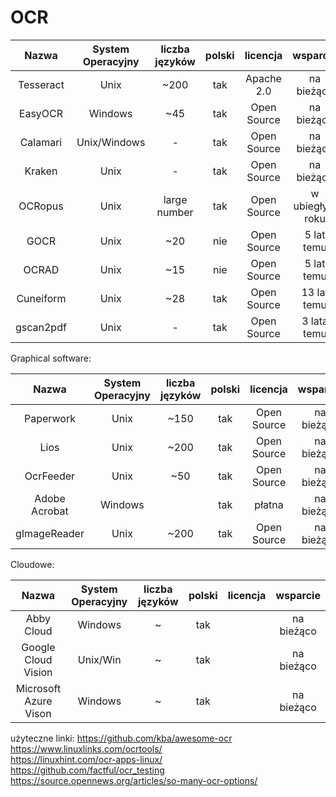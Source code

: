 # OCR

|    Nazwa   |System Operacyjny| liczba języków | polski | licencja    | wsparcie        | popularność |                     link do repo                     |
| :---:   | :-: | :-: | :-:| :---:   | :-: | :-: | :-:|
|  Tesseract | Unix            |      ~200      |  tak   | Apache 2.0  | na bieżąco      |             | https://github.com/tesseract-ocr/tesseract           |
|  EasyOCR   | Windows         |      ~45       |  tak   | Open Source | na bieżąco      | popularność | https://github.com/JaidedAI/EasyOCR                  |
|  Calamari  | Unix/Windows    |        -       |  tak   | Open Source | na bieżąco      | popularność | https://github.com/Calamari-OCR/calamari             |
|  Kraken    | Unix            |        -       |  tak   | Open Source | na bieżąco      | popularność | https://github.com/mittagessen/kraken                |
|  OCRopus   | Unix            |  large number  |  tak   | Open Source | w ubiegłym roku | popularność | https://github.com/ocropus/ocropy                    |
|  GOCR      | Unix            |       ~20      |  nie   | Open Source | 5 lat temu      | popularność | https://github.com/eaciit/gocr                       |
|  OCRAD     | Unix            |       ~15      |  nie   | Open Source | 5 lat temu      | popularność | https://github.com/kba/ocrad-docker                  |
|  Cuneiform | Unix            |       ~28      |  tak   | Open Source | 13 lat temu     | popularność | https://github.com/jwilk-mirrors/cuneiform-multilang |
|  gscan2pdf | Unix            |        -       |  tak   | Open Source | 3 lata temu     | popularność | https://github.com/marschap/gscan2pdf                |

Graphical software:

|    Nazwa     |System Operacyjny| liczba języków | polski | licencja    | wsparcie        | popularność |                     link do repo                       |
| :---:   | :-: | :-: | :-:| :---:   | :-: | :-: | :-:|
|  Paperwork   | Unix            |      ~150      |  tak   | Open Source | na bieżąco      |             | https://gitlab.gnome.org/World/OpenPaperwork/paperwork |
|  Lios        | Unix            |      ~200      |  tak   | Open Source | na bieżąco      | popularność | https://github.com/Nalin-x-Linux/lios-3                |
|  OcrFeeder   | Unix            |      ~50       |  tak   | Open Source | na bieżąco      |             | https://github.com/GNOME/ocrfeeder                     |
| Adobe Acrobat| Windows         |                |  tak   | płatna      | na bieżąco      | popularność | -                                                      |
|  gImageReader| Unix            |      ~200      |  tak   | Open Source | na bieżąco      |             | https://github.com/manisandro/gImageReader             |

Cloudowe:

|    Nazwa               |System Operacyjny| liczba języków | polski | licencja | wsparcie   |
| :---:   | :-: | :-: | :-:| :---:   | :-: |
|  Abby Cloud            | Windows         |       ~        |  tak   |          | na bieżąco |
|  Google Cloud Vision   | Unix/Win        |       ~        |  tak   |          | na bieżąco |
|  Microsoft Azure Vison | Windows         |       ~        |  tak   |          | na bieżąco |



użyteczne linki:
https://github.com/kba/awesome-ocr <br>
https://www.linuxlinks.com/ocrtools/ <br>
https://linuxhint.com/ocr-apps-linux/ <br>
https://github.com/factful/ocr_testing <br>
https://source.opennews.org/articles/so-many-ocr-options/ <br>
